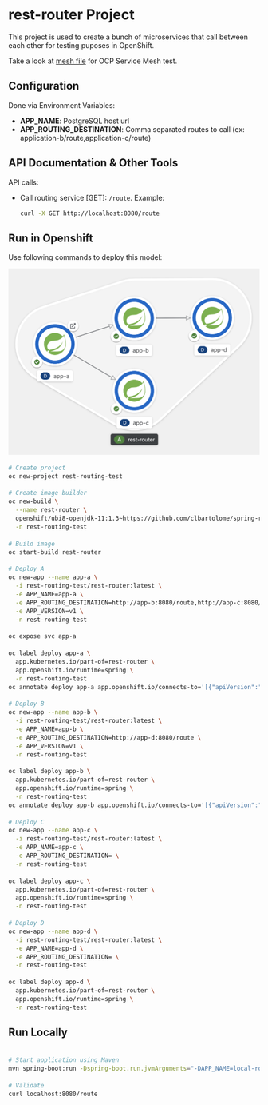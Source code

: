 # rest-router Project

This project is used to create a bunch of microservices that call between each other for testing puposes in OpenShift.

Take a look at [mesh file](mesh/mesh.md) for OCP Service Mesh test.

## Configuration

Done via Environment Variables:

- **APP_NAME**: PostgreSQL host url
- **APP_ROUTING_DESTINATION**: Comma separated routes to call (ex: application-b/route,application-c/route)

## API Documentation & Other Tools

API calls:

- Call routing service [GET]: `/route`. Example:
  ```sh
  curl -X GET http://localhost:8080/route
  ```

## Run in Openshift

Use following commands to deploy this model:

![ocp](ocp.png)

```sh
# Create project
oc new-project rest-routing-test

# Create image builder
oc new-build \
  --name rest-router \
  openshift/ubi8-openjdk-11:1.3~https://github.com/clbartolome/spring-rest-router \
  -n rest-routing-test

# Build image
oc start-build rest-router

# Deploy A
oc new-app --name app-a \
  -i rest-routing-test/rest-router:latest \
  -e APP_NAME=app-a \
  -e APP_ROUTING_DESTINATION=http://app-b:8080/route,http://app-c:8080/route \
  -e APP_VERSION=v1 \
  -n rest-routing-test

oc expose svc app-a

oc label deploy app-a \
  app.kubernetes.io/part-of=rest-router \
  app.openshift.io/runtime=spring \
  -n rest-routing-test
oc annotate deploy app-a app.openshift.io/connects-to='[{"apiVersion":"apps/v1","kind":"Deployment","name":"app-b"},{"apiVersion":"apps/v1","kind":"Deployment","name":"app-c"}]' -n rest-routing-test

# Deploy B
oc new-app --name app-b \
  -i rest-routing-test/rest-router:latest \
  -e APP_NAME=app-b \
  -e APP_ROUTING_DESTINATION=http://app-d:8080/route \
  -e APP_VERSION=v1 \
  -n rest-routing-test

oc label deploy app-b \
  app.kubernetes.io/part-of=rest-router \
  app.openshift.io/runtime=spring \
  -n rest-routing-test
oc annotate deploy app-b app.openshift.io/connects-to='[{"apiVersion":"apps/v1","kind":"Deployment","name":"app-d"}]' -n rest-routing-test

# Deploy C
oc new-app --name app-c \
  -i rest-routing-test/rest-router:latest \
  -e APP_NAME=app-c \
  -e APP_ROUTING_DESTINATION= \
  -n rest-routing-test

oc label deploy app-c \
  app.kubernetes.io/part-of=rest-router \
  app.openshift.io/runtime=spring \
  -n rest-routing-test

# Deploy D
oc new-app --name app-d \
  -i rest-routing-test/rest-router:latest \
  -e APP_NAME=app-d \
  -e APP_ROUTING_DESTINATION= \
  -n rest-routing-test

oc label deploy app-d \
  app.kubernetes.io/part-of=rest-router \
  app.openshift.io/runtime=spring \
  -n rest-routing-test
```

## Run Locally

```sh

# Start application using Maven
mvn spring-boot:run -Dspring-boot.run.jvmArguments="-DAPP_NAME=local-router -DAPP_ROUTING_DESTINATION="

# Validate
curl localhost:8080/route
```

